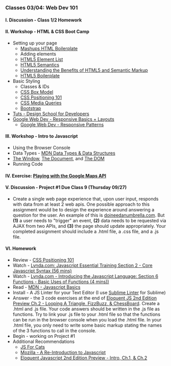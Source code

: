 ### Classes 03/04: Web Dev 101

#### I. Discussion - Class 1/2 Homework

#### II. Workshop - HTML & CSS Boot Camp
* Setting up your page
	* [Mashups HTML Boilerplate](https://github.com/craigprotzel/Mashups/blob/master/02_Web_Dev_101/HTML_Boilerplate/html_boilerplate.html)
	* Adding elements
	* [HTML5 Element List](https://developer.mozilla.org/en-US/docs/Web/Guide/HTML/HTML5/HTML5_element_list)	
	* [HTML5 Semantics](http://diveintohtml5.info/semantics.html) 
	* [Understanding the Benefits of HTML5 and Semantic Markup](http://www.webmechanix.com/advantages-of-html5-and-semantic-markup)
	* [HTML5 Boilerplate](http://html5boilerplate.com/)
* Basic Styling
	* Classes & IDs
	* [CSS Box Model](http://css-tricks.com/the-css-box-model/)
	* [CSS Positioning 101](http://alistapart.com/article/css-positioning-101) 
	* [CSS Media Queries](https://developer.mozilla.org/en-US/docs/Web/Guide/CSS/Media_queries)
	* [Bootstrap](http://getbootstrap.com/)
* [Tuts - Design School for Developers](http://webdesign.tutsplus.com/series/design-school-for-developers--webdesign-13793)
* [Google Web Dev - Responsive Basics + Layouts](https://developers.google.com/web/fundamentals/design-and-ui/responsive/)
	* [Google Web Dev - Responsive Patterns](https://developers.google.com/web/fundamentals/design-and-ui/responsive/patterns/?hl=en)

#### III. Workshop - Intro to Javascript
* Using the Browser Console
* Data Types - [MDN Data Types & Data Structures](https://developer.mozilla.org/en-US/docs/Web/JavaScript/Data_structures)
* [The Window](https://developer.mozilla.org/en/docs/Web/API/Window), [The Document](https://developer.mozilla.org/en-US/docs/Web/API/document), and [The DOM](https://developer.mozilla.org/en-US/docs/Web/API/Document_Object_Model/Introduction)
* Running Code

#### IV. Exercise: [Playing with the Google Maps API](https://developers.google.com/maps/documentation/javascript/tutorial)

#### V. Discussion - Project #1 Due Class 9 (Thursday 09/27)
* Create a single web page experience that, upon user input, responds with data from at least 2 web apis. One possible approach to this assignment would be to design the experience around answering a question for the user. An example of this is [doineedanumbrella.com](http://doineedanumbrella.com/). But **(1)** a user needs to "trigger" an event, **(2)** data needs to be requested via AJAX from two APIs, and **(3)** the page should update appropriately. Your completed assignment should include a .html file, a .css file, and a .js file.

#### VI. Homework
* Review - [CSS Positioning 101](http://alistapart.com/article/css-positioning-101)
* Watch - [Lynda.com: Javascript Essential Training Section 2 - Core Javascript Syntax (56 mins)](http://www.nyu.edu/lynda)
* Watch - [Lynda.com - Introducing the Javascript Language: Section 6 Functions - Basic Uses of Functions (4 mins))](http://www.nyu.edu/lynda)
* Read - [MDN - Javascript Basics](https://developer.mozilla.org/en-US/Learn/Getting_started_with_the_web/JavaScript_basics)  
* Install - A JS Linter for your Text Editor (I use [Sublime Linter](http://www.hongkiat.com/blog/identify-code-errors-sublime-linter/) for Sublime)
* Answer - the 3 code exercises at the end of [Eloquent JS 2nd Edition Preview Ch.2 - Looping A Triangle, FizzBuzz, & ChessBoard](http://eloquentjavascript.net/02_program_structure.html). Create a .html and .js file. Your code answers should be written in the .js file as functions. Try to link your .js file to your .html file so that the functions can be run in the browser console when you load the .html file. In your .html file, you only need to write some basic markup stating the names of the 3 functions to call in the console.
* Begin - working on Project #1 
* Additional Recommendations
	* [JS For Cats](http://jsforcats.com/)
	* [Mozilla - A Re-Introduction to Javascript](https://developer.mozilla.org/en-US/docs/Web/JavaScript/A_re-introduction_to_JavaScript)
	* [Eloquent Javascript 2nd Edition Preview - Intro, Ch.1, & Ch.2](http://eloquentjavascript.net/)


